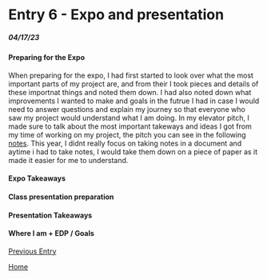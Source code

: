 # Entry 6 - Expo and presentation
##### 04/17/23

#### Preparing for the Expo <br>
When preparing for the expo, I had first started to look over what the most important parts of my project are, and from their I took pieces and details of these importnat things and noted them down. I had also noted down what improvements I wanted to make and goals in the futrue I had in case I would need to answer questions and explain my journey so that everyone who saw my project would understand what I am doing. In my elevator pitch, I made sure to talk about the most important takeways and ideas I got from my time of working on my project, the pitch you can see in the following [notes](https://docs.google.com/document/d/1FxfTsm58L4cC5AzZkxz5yUiHB6wz8GvOv6CUxXROj9Y/edit). This year, I didnt really focus on taking notes in a document and aytime i had to take notes, I would take them down on a piece of paper as it made it easier for me to understand. <br>

#### Expo Takeaways <br>

#### Class presentation preparation <br>

#### Presentation Takeaways <br>

#### Where I am + EDP / Goals <br>

[Previous Entry](entry05.md) 

[Home](../README.md)
